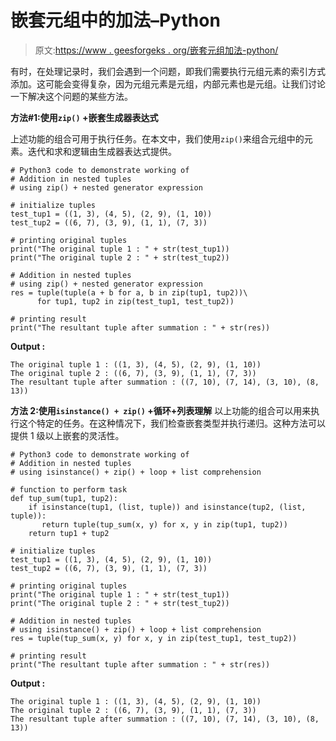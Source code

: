 # 嵌套元组中的加法–Python

> 原文:[https://www . geesforgeks . org/嵌套元组加法-python/](https://www.geeksforgeeks.org/addition-in-nested-tuples-python/)

有时，在处理记录时，我们会遇到一个问题，即我们需要执行元组元素的索引方式添加。这可能会变得复杂，因为元组元素是元组，内部元素也是元组。让我们讨论一下解决这个问题的某些方法。

**方法#1:使用`zip()` +嵌套生成器表达式**

上述功能的组合可用于执行任务。在本文中，我们使用`zip()`来组合元组中的元素。迭代和求和逻辑由生成器表达式提供。

```
# Python3 code to demonstrate working of
# Addition in nested tuples
# using zip() + nested generator expression

# initialize tuples
test_tup1 = ((1, 3), (4, 5), (2, 9), (1, 10))
test_tup2 = ((6, 7), (3, 9), (1, 1), (7, 3))

# printing original tuples
print("The original tuple 1 : " + str(test_tup1))
print("The original tuple 2 : " + str(test_tup2))

# Addition in nested tuples
# using zip() + nested generator expression
res = tuple(tuple(a + b for a, b in zip(tup1, tup2))\
      for tup1, tup2 in zip(test_tup1, test_tup2))

# printing result
print("The resultant tuple after summation : " + str(res))
```

**Output :**

```
The original tuple 1 : ((1, 3), (4, 5), (2, 9), (1, 10))
The original tuple 2 : ((6, 7), (3, 9), (1, 1), (7, 3))
The resultant tuple after summation : ((7, 10), (7, 14), (3, 10), (8, 13))

```

**方法 2:使用`isinstance() + zip()` +循环+列表理解**
以上功能的组合可以用来执行这个特定的任务。在这种情况下，我们检查嵌套类型并执行递归。这种方法可以提供 1 级以上嵌套的灵活性。

```
# Python3 code to demonstrate working of
# Addition in nested tuples
# using isinstance() + zip() + loop + list comprehension

# function to perform task 
def tup_sum(tup1, tup2):
    if isinstance(tup1, (list, tuple)) and isinstance(tup2, (list, tuple)):
       return tuple(tup_sum(x, y) for x, y in zip(tup1, tup2))
    return tup1 + tup2

# initialize tuples
test_tup1 = ((1, 3), (4, 5), (2, 9), (1, 10))
test_tup2 = ((6, 7), (3, 9), (1, 1), (7, 3))

# printing original tuples
print("The original tuple 1 : " + str(test_tup1))
print("The original tuple 2 : " + str(test_tup2))

# Addition in nested tuples
# using isinstance() + zip() + loop + list comprehension
res = tuple(tup_sum(x, y) for x, y in zip(test_tup1, test_tup2))

# printing result
print("The resultant tuple after summation : " + str(res))
```

**Output :**

```
The original tuple 1 : ((1, 3), (4, 5), (2, 9), (1, 10))
The original tuple 2 : ((6, 7), (3, 9), (1, 1), (7, 3))
The resultant tuple after summation : ((7, 10), (7, 14), (3, 10), (8, 13))

```